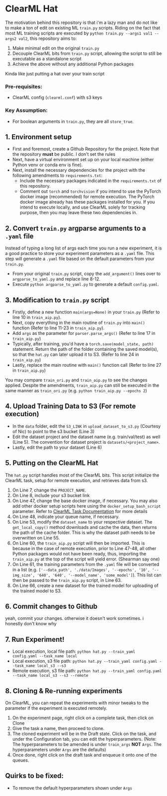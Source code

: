 # ClearML Hat

The motivation behind this repository is that i'm a lazy man and do not like to make a ton of edit on existing ML `train.py` scripts. Riding on the fact that most ML training scripts are executed by `python train.py --args1 val1 --args2 val2`, this repository aims to:
1) Make minimal edit on the original `train.py`
2) Decouple ClearML bits from `train.py` script, allowing the script to still be executable as a standalone script
3) Achieve the above without any additional Python packages

Kinda like just putting a hat over your train script

### Pre-requisites: 
* ClearML config (`clearml.conf`) with s3 keys

### Key Assumption:
* For boolean arguments in `train.py`, they are all `store_true`.

## 1. Environment setup
* First and foremost, create a Github Repository for the project.  Note that the repository **must** be public. I don't set the rules
* Next, have a virtual environment set up on your local machine (either Python venv or conda env is fine).
* Next, install the necessary dependencies for the project with the following amendments to `requirements.txt`:
    * Include the necessary packages indicated in the `requirements.txt` of this repository. 
    * Comment out `torch` and `torchvision` if you intend to use the PyTorch docker image (recommended) for remote execution. The PyTorch docker image already has these packages installed for you. If you intend to execute locally, and use ClearML solely for tracking purpose, then you may leave these two dependencies in.

## 2. Convert `train.py` argparse arguments to a `.yaml` file
Instead of typing a long list of args each time you run a new experiment, it is a good practice to store your experiment parameters as a `.yaml` file. This step will generate a `.yaml` file based on the default parameters from your `train.py`.  
* From your original `train.py` script, copy the `add_argument()` lines over to `argparse_to_yaml.py` and replace line 8-12. 
* Execute `python argparse_to_yaml.py` to generate a default `config.yaml`. 

## 3. Modification to `train.py` script
* Firstly, define a new function `main(args=None)` in your `train.py` (Refer to line 10 in `train_aip.py`).
* Next, copy everything in the main routine of `train.py` into `main()` function (Refer to line 11-23 in `train_aip.py`).
* Add `args` as the parameter for `parser.parse_args()` (Refer to line 17 in `train_aip.py`)
* Typically, after training, you'd have a `torch.save(model_state, path)` statement. Return the path of the folder containing the saved model(s), so that the `hat.py` can later upload it to S3. (Refer to line 24 in `train_aip.py`) 
* Lastly, replace the main routine with `main()` function call (Refer to line 27 in `train_aip.py`)

You may compare `train_ori.py` and `train_aip.py` to see the changes applied. Despite the amendments, `train_aip.py` can still be executed in the same manner as `train_ori.py` (e.g. `python train_aip.py --epochs 2`)

## 4. Upload Training Data to S3 (For remote execution)
* In the `data` folder, edit the `S3_LINK` in `upload_dataset_to_s3.py` (Courtesy of Nic) to point to the s3 bucket (Line 3)
* Edit the dataset project and the dataset name (e.g. train/val/test) as well (Line 5). The convention for dataset project is `datasets/<project_name>`.
* Lastly, edit the path to your dataset (Line 6)

## 5. Putting on the ClearML Hat
The `hat.py` script handles most of the ClearML bits. This script initialize the ClearML task, setup for remote execution, and retrieves data from s3. 
1. On Line 7, change the `PROJECT_NAME`. 
2. On Line 8, include your s3 bucket link
3. On Line 47, change the base docker image, if necessary. You may also add other docker setup scripts here using the `docker_setup_bash_script` parameter. Refer to [ClearML Task Documentation](https://clear.ml/docs/latest/docs/references/sdk/task/#set_base_docker) for more details 
4. On Line 48, indicate your queue name, if necessary. 
5. On Line 53, modify the `dataset_name` to your respective dataset. The `get_local_copy()` method downloads and cache the data, then returns the path of the cache folder. This is why the dataset path needs to be overwritten on Line 55. 
6. On Line 60, the `train_aip.py` script will then be imported. This is because in the case of remote execution, prior to Line 47-48, all other Python packages would not have been ready, thus, importing the `train_aip.py` at the top of the script will yield error. (Shearman say one) 
7. On Line 61, the training parameters from the `.yaml` file will be converted in a list (e.g. `['--data_path', './data/Images', '--epochs', '10', '--img_size', '640', '640', '--model_name', 'some_model']`). This list can then be passed to the `train_aip.py` script, in Line 63. 
8. On Line 66, create a new dataset for the trained model for uploading of the trained model to S3. 

## 6. Commit changes to Github
yeah, commit your changes. otherwise it doesn't work sometimes. i honestly don't know why

## 7. Run Experiment!
* Local execution, local file path: `python hat.py --train_yaml config.yaml --task_name local`
* Local execution, s3 file path: `python hat.py --train_yaml config.yaml --task_name local_s3 --s3`
* Remote execution, s3 file path: `python hat.py --train_yaml config.yaml --task_name local_s3 --s3 --remote`

## 8. Cloning & Re-running experiments
On ClearML, you can repeat the experiments with minor tweaks to the parameter if the experiment is executed remotely. 
1) On the experiment page, right click on a complete task, then click on Clone
2) Give the task a name, then proceed to clone. 
3) The cloned experiment will be in the Draft state. Click on the task, and under the Configuration tab, you can edit the hyperparameters. (Note: The hyperparameters to be amended is under `train_args` **NOT** `Args`. The hyperparameters under `Args` are the defaults)
4) Once done, right click on the draft task and enqueue it onto one of the queues.


## Quirks to be fixed:
* To remove the default hyperparameters shown under `Args`